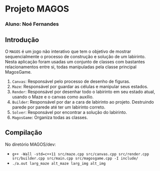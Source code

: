 # Projeto MAGOS

### Aluno: Noé Fernandes

## Introdução

O `MAGOS` é um jogo não interativo que tem o objetivo de mostrar sequencialmente o processo de construção e solução de um labirinto. Nesta aplicação foram usadas um conjunto de classes com bastantes relacionamentos entre si, todas manipuladas pela classe principal MagosGame.

1. `Canvas`: Responsável pelo processo de desenho de figuras.
2. `Maze`: Responsável por guardar as células e manipular seus estados.
3. `Render`: Responsável por desenhar todo o labirinto em seu estado atual, usando o Maze e o canvas como auxílio.
4. `Builder`: Responsável por dar a cara de labirinto ao projeto. Destruindo parede por parede até ter um labirinto correto.
5. `Solver`: Responsável por encontrar a solução do labirinto.
6. `MagosGame`: Organiza todas as classes.

## Compilação

No diretório MAGOS/dev:
- `g++ -Wall -std=c++11 src/maze.cpp src/canvas.cpp src/render.cpp src/builder.cpp src/main.cpp src/magosgame.cpp -I include/`
- `./a.out larg_maze alt_maze larg_img alt_img`


